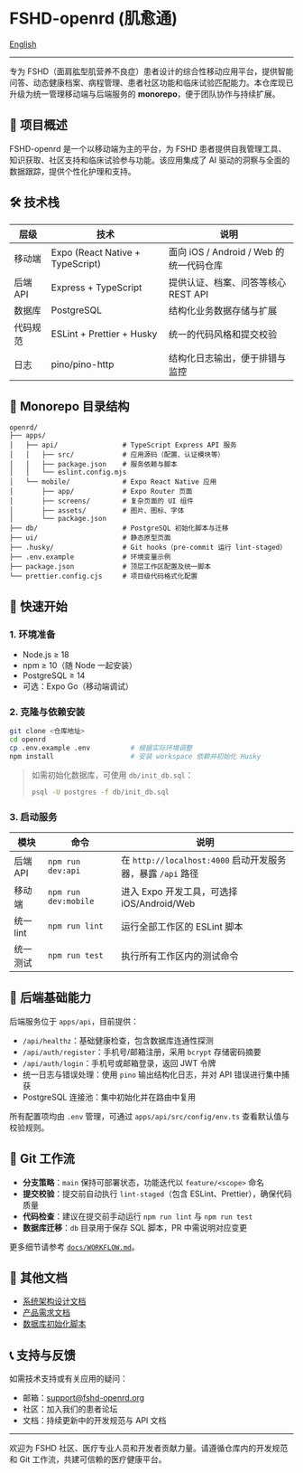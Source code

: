 # FSHD-openrd (肌愈通)

[English](./README.en.md)

---

专为 FSHD（面肩肱型肌营养不良症）患者设计的综合性移动应用平台，提供智能问答、动态健康档案、病程管理、患者社区功能和临床试验匹配能力。本仓库现已升级为统一管理移动端与后端服务的 **monorepo**，便于团队协作与持续扩展。

## 🎯 项目概述

FSHD-openrd 是一个以移动端为主的平台，为 FSHD 患者提供自我管理工具、知识获取、社区支持和临床试验参与功能。该应用集成了 AI 驱动的洞察与全面的数据跟踪，提供个性化护理和支持。

## 🛠 技术栈

| 层级 | 技术 | 说明 |
| --- | --- | --- |
| 移动端 | Expo (React Native + TypeScript) | 面向 iOS / Android / Web 的统一代码仓库 |
| 后端 API | Express + TypeScript | 提供认证、档案、问答等核心 REST API |
| 数据库 | PostgreSQL | 结构化业务数据存储与扩展 |
| 代码规范 | ESLint + Prettier + Husky | 统一的代码风格和提交校验 |
| 日志 | pino/pino-http | 结构化日志输出，便于排错与监控 |

## 📁 Monorepo 目录结构

```
openrd/
├── apps/
│   ├── api/                # TypeScript Express API 服务
│   │   ├── src/            # 应用源码（配置、认证模块等）
│   │   ├── package.json    # 服务依赖与脚本
│   │   └── eslint.config.mjs
│   └── mobile/             # Expo React Native 应用
│       ├── app/            # Expo Router 页面
│       ├── screens/        # 复杂页面的 UI 组件
│       ├── assets/         # 图片、图标、字体
│       └── package.json
├── db/                     # PostgreSQL 初始化脚本与迁移
├── ui/                     # 静态原型页面
├── .husky/                 # Git hooks（pre-commit 运行 lint-staged）
├── .env.example            # 环境变量示例
├── package.json            # 顶层工作区配置及统一脚本
└── prettier.config.cjs     # 项目级代码格式化配置
```

## 🚀 快速开始

### 1. 环境准备

- Node.js ≥ 18
- npm ≥ 10（随 Node 一起安装）
- PostgreSQL ≥ 14
- 可选：Expo Go（移动端调试）

### 2. 克隆与依赖安装

```bash
git clone <仓库地址>
cd openrd
cp .env.example .env          # 根据实际环境调整
npm install                   # 安装 workspace 依赖并初始化 Husky
```

> 如需初始化数据库，可使用 `db/init_db.sql`：
>
> ```bash
> psql -U postgres -f db/init_db.sql
> ```

### 3. 启动服务

| 模块 | 命令 | 说明 |
| --- | --- | --- |
| 后端 API | `npm run dev:api` | 在 `http://localhost:4000` 启动开发服务器，暴露 `/api` 路径 |
| 移动端 | `npm run dev:mobile` | 进入 Expo 开发工具，可选择 iOS/Android/Web |
| 统一 lint | `npm run lint` | 运行全部工作区的 ESLint 脚本 |
| 统一测试 | `npm run test` | 执行所有工作区内的测试命令 |

## 🔐 后端基础能力

后端服务位于 `apps/api`，目前提供：

- `/api/healthz`：基础健康检查，包含数据库连通性探测
- `/api/auth/register`：手机号/邮箱注册，采用 `bcrypt` 存储密码摘要
- `/api/auth/login`：手机号或邮箱登录，返回 JWT 令牌
- 统一日志与错误处理：使用 `pino` 输出结构化日志，并对 API 错误进行集中捕获
- PostgreSQL 连接池：集中初始化并在路由中复用

所有配置项均由 `.env` 管理，可通过 `apps/api/src/config/env.ts` 查看默认值与校验规则。

## 🧭 Git 工作流

- **分支策略**：`main` 保持可部署状态，功能迭代以 `feature/<scope>` 命名
- **提交校验**：提交前自动执行 `lint-staged`（包含 ESLint、Prettier），确保代码质量
- **代码检查**：建议在提交前手动运行 `npm run lint` 与 `npm run test`
- **数据库迁移**：`db` 目录用于保存 SQL 脚本，PR 中需说明对应变更

更多细节请参考 [`docs/WORKFLOW.md`](./docs/WORKFLOW.md)。

## 📄 其他文档

- [系统架构设计文档](./FSHD-openrd-系统架构设计文档.md)
- [产品需求文档](./prd-v2.md)
- [数据库初始化脚本](./db/init_db.sql)

## 📞 支持与反馈

如需技术支持或有关应用的疑问：

- 邮箱：support@fshd-openrd.org
- 社区：加入我们的患者论坛
- 文档：持续更新中的开发规范与 API 文档

---

欢迎为 FSHD 社区、医疗专业人员和开发者贡献力量。请遵循仓库内的开发规范和 Git 工作流，共建可信赖的医疗健康平台。
